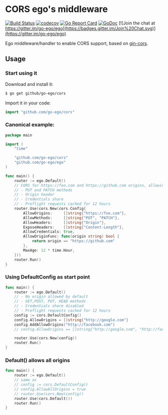 # CORS ego's middleware

[![Build Status](https://travis-ci.org/go-ego/cors.svg)](https://travis-ci.org/go-ego/cors)
[![codecov](https://codecov.io/gh/go-ego/cors/branch/master/graph/badge.svg)](https://codecov.io/gh/go-ego/cors)
[![Go Report Card](https://goreportcard.com/badge/github.com/go-ego/cors)](https://goreportcard.com/report/github.com/go-ego/cors)
[![GoDoc](https://godoc.org/github.com/go-ego/cors?status.svg)](https://godoc.org/github.com/go-ego/cors)
[![Join the chat at https://gitter.im/go-ego/ego](https://badges.gitter.im/Join%20Chat.svg)](https://gitter.im/go-ego/ego)

Ego middleware/handler to enable CORS support, based on [gin-cors](https://github.com/gin-contrib/cors).

## Usage

### Start using it

Download and install it:

```sh
$ go get github/go-ego/cors
```

Import it in your code:

```Go
import "github.com/go-ego/cors"
```

### Canonical example:

```Go
package main

import (
	"time"

	"github.com/go-ego/cors"
	"github.com/go-ego/ego"
)

func main() {
	router := ego.Default()
	// CORS for https://foo.com and https://github.com origins, allowing:
	// - PUT and PATCH methods
	// - Origin header
	// - Credentials share
	// - Preflight requests cached for 12 hours
	router.Use(cors.New(cors.Config{
		AllowOrigins:     []string{"https://foo.com"},
		AllowMethods:     []string{"PUT", "PATCH"},
		AllowHeaders:     []string{"Origin"},
		ExposeHeaders:    []string{"Content-Length"},
		AllowCredentials: true,
		AllowOriginFunc: func(origin string) bool {
			return origin == "https://github.com"
		},
		MaxAge: 12 * time.Hour,
	}))
	router.Run()
}
```

### Using DefaultConfig as start point

```Go
func main() {
	router := ego.Default()
	// - No origin allowed by default
	// - GET,POST, PUT, HEAD methods
	// - Credentials share disabled
	// - Preflight requests cached for 12 hours
	config := cors.DefaultConfig()
	config.AllowOrigins = []string{"http://google.com"}
	config.AddAllowOrigins("http://facebook.com")
	// config.AllowOrigins == []string{"http://google.com", "http://facebook.com"}

	router.Use(cors.New(config))
	router.Run()
}
```

### Default() allows all origins

```Go
func main() {
	router := ego.Default()
	// same as
	// config := cors.DefaultConfig()
	// config.AllowAllOrigins = true
	// router.Use(cors.New(config))
	router.Use(cors.Default())
	router.Run()
}
```
